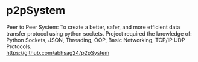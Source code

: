 # p2pSystem
Peer to Peer System: To create a better, safer, and more efficient data transfer protocol using python sockets. 
Project required the knowledge of: Python Sockets, JSON, Threading, OOP, Basic Networking,
TCP/IP UDP Protocols.                                        	
https://github.com/abhsag24/p2pSystem
